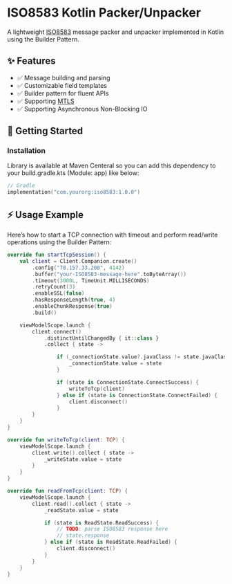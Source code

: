 # ISO8583 Kotlin Packer/Unpacker

A lightweight [ISO8583](https://en.wikipedia.org/wiki/ISO_8583) message packer and unpacker implemented in Kotlin using the Builder Pattern.

## ✨ Features

- ✅ Message building and parsing
- ✅ Customizable field templates
- ✅ Builder pattern for fluent APIs
- ✅ Supporting [MTLS](https://en.wikipedia.org/wiki/Mutual_authentication)
- ✅ Supporting Asynchronous Non-Blocking IO

## 🚀 Getting Started

### Installation
Library is available at Maven Centeral so you can add this dependency to your build.gradle.kts (Module: app) like below:
```kotlin
// Gradle
implementation("com.yourorg:iso8583:1.0.0")
```

## ⚡ Usage Example
Here’s how to start a TCP connection with timeout and perform read/write operations using the Builder Pattern:
```kotlin
override fun startTcpSession() {
    val client = Client.Companion.create()
        .config("78.157.33.208", 4142)
        .buffer("your-ISO8583-message-here".toByteArray())
        .timeout(3000L, TimeUnit.MILLISECONDS)
        .retryCount(3)
        .enableSSL(false)
        .hasResponseLength(true, 4)
        .enableChunkResponse(true)
        .build()

    viewModelScope.launch {
        client.connect()
            .distinctUntilChangedBy { it::class }
            .collect { state ->

                if (_connectionState.value?.javaClass != state.javaClass) {
                    _connectionState.value = state
                }

                if (state is ConnectionState.ConnectSuccess) {
                    writeToTcp(client)
                } else if (state is ConnectionState.ConnectFailed) {
                    client.disconnect()
                }
        }
    }
}

override fun writeToTcp(client: TCP) {
    viewModelScope.launch {
        client.write().collect { state ->
            _writeState.value = state
        }
    }
}

override fun readFromTcp(client: TCP) {
    viewModelScope.launch {
        client.read().collect { state ->
            _readState.value = state

            if (state is ReadState.ReadSuccess) {
                // TODO: parse ISO8583 response here
                // state.response
            } else if (state is ReadState.ReadFailed) {
                client.disconnect()
            }
        }
    }
}
```
